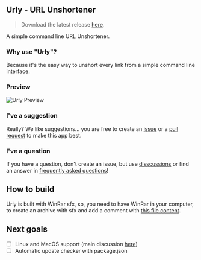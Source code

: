 ## Urly - URL Unshortener
> Download the latest release [here](https://github.com/Bellisario/Urly/releases/latest).

A simple command line URL Unshortener.

### Why use "Urly"?
Because it's the easy way to unshort every link from a simple command line interface.

### Preview
![Urly Preview](https://user-images.githubusercontent.com/72039923/113476332-2ce49c00-947b-11eb-8c02-b99292760ed9.gif)


### I've a suggestion
Really? We like suggestions... you are free to create an [issue](https://github.com/Bellisario/Urly/issues) or a [pull request](https://github.com/Bellisario/Urly/pulls) to make this app best.

### I've a question
If you have a question, don't create an issue, but use [disscussions](https://github.com/Bellisario/Urly/discussions) or find an answer in [frequently asked questions](https://github.com/Bellisario/Urly/blob/master/QUESTIONS.md)!


## How to build
Urly is built with WinRar sfx, so, you need to have WinRar in your computer, to create an archive with sfx and add a comment with [this file content](https://github.com/Bellisario/Urly/blob/master/build.txt).

## Next goals
- [ ] Linux and MacOS support (main discussion [here](https://github.com/Bellisario/Urly/discussions/2))
- [ ] Automatic update checker with package.json
